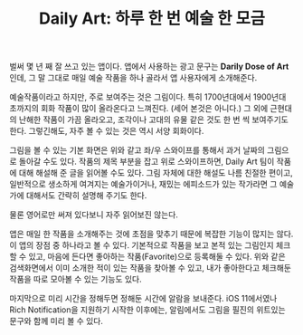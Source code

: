 ﻿---
title: 'Daily Art: 하루 한 번 예술 한 모금'
categories:
  - apps
tags:
  - daily-art
  - 미술
  - 예술
pubDate: 2018-07-28
description: 기본 설명을 입력하세요
---

벌써 몇 년 째 잘 쓰고 있는 앱이다. 앱에서 사용하는 광고 문구는 **Darily Dose of Art**인데, 그 말 그대로 매일 예술 작품을 하나 골라서 앱 사용자에게 소개해준다.

예술작품이라고 하지만, 주로 보여주는 것은 그림이다. 특히 1700년대에서 1900년대 초까지의 회화 작품이 많이 올라온다고 느껴진다. (세어 본것은 아니다.) 그 외에 근현대의 난해한 작품이 가끔 올라오고, 조각이나 고대의 유물 같은 것도 한 번 씩 보여주기도 한다. 그렇긴해도, 자주 볼 수 있는 것은 역시 서양 회화이다.

그림을 볼 수 있는 기본 화면은 위와 같고 좌/우 스와이프를 통해서 과거 날짜의 그림으로 돌아갈 수도 있다. 작품의 제목 부분을 잡고 위로 스와이프하면, Daily Art 팀이 작품에 대해 해설해 준 글을 읽어볼 수도 있다. 그림 자체에 대한 해설도 나름 친절한 편이고, 일반적으로 생소하게 여겨지는 예술가이거나, 재밌는 에피소드가 있는 작가라면 그 예술가에 대해서도 간략히 설명해 주기도 한다.

물론 영어로만 써져 있다보니 자주 읽어보진 않는다.

앱은 매일 한 작품을 소개해주는 것에 초점을 맞추기 때문에 복잡한 기능이 많지는 않다. 이 앱의 장점 중 하나라고 볼 수 있다. 기본적으로 작품을 보고 본적 있는 그림인지 체크할 수 있고, 마음에 든다면 좋아하는 작품(Favorite)으로 등록해둘 수 있다. 위와 같은 검색화면에서 이미 소개한 적이 있는 작품을 찾아볼 수 있고, 내가 좋아한다고 체크해둔 작품을 따로 모아볼 수 있는 기능도 있다.

 

마지막으로 미리 시간을 정해두면 정해둔 시간에 알람을 보내준다. iOS 11에서였나 Rich Notification을 지원하기 시작한 이후에는, 알림에서도 그림을 필진의 위트있는 문구와 함께 미리 볼 수 있다.


